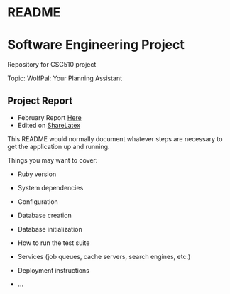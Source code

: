 # README

# Software Engineering Project
Repository for CSC510 project

Topic: WolfPal: Your Planning Assistant

## Project Report
- February Report [Here](https://github.com/ragarwa7/WolfPal/blob/master/Reports/team-k_wolfpal_feb_report.pdf)
- Edited on [ShareLatex](https://www.sharelatex.com/project/5a6fa9c8bcab1c4195f0a889)


This README would normally document whatever steps are necessary to get the
application up and running.

Things you may want to cover:

* Ruby version

* System dependencies

* Configuration

* Database creation

* Database initialization

* How to run the test suite

* Services (job queues, cache servers, search engines, etc.)

* Deployment instructions

* ...

